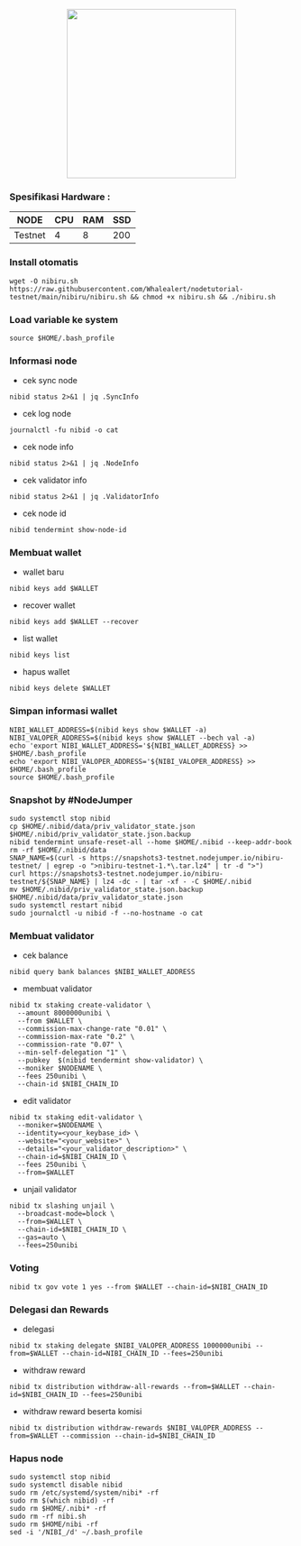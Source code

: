 <p align="center">
  <img width="300" height="auto" src="https://user-images.githubusercontent.com/108969749/201539536-bec9123c-66f5-4048-874b-d851b533e165.jpeg">
</p>

### Spesifikasi Hardware :
NODE  | CPU     | RAM      | SSD     |
| ------------- | ------------- | ------------- | -------- |
| Testnet | 4          | 8         | 200  |

### Install otomatis
```
wget -O nibiru.sh https://raw.githubusercontent.com/Whalealert/nodetutorial-testnet/main/nibiru/nibiru.sh && chmod +x nibiru.sh && ./nibiru.sh
```
### Load variable ke system
```
source $HOME/.bash_profile
```
### Informasi node

* cek sync node
```
nibid status 2>&1 | jq .SyncInfo
```
* cek log node
```
journalctl -fu nibid -o cat
```
* cek node info
```
nibid status 2>&1 | jq .NodeInfo
```
* cek validator info
```
nibid status 2>&1 | jq .ValidatorInfo
```
* cek node id
```
nibid tendermint show-node-id
```
### Membuat wallet
* wallet baru
```
nibid keys add $WALLET
```
* recover wallet
```
nibid keys add $WALLET --recover
```
* list wallet
```
nibid keys list
```
* hapus wallet
```
nibid keys delete $WALLET
```
### Simpan informasi wallet
```
NIBI_WALLET_ADDRESS=$(nibid keys show $WALLET -a)
NIBI_VALOPER_ADDRESS=$(nibid keys show $WALLET --bech val -a)
echo 'export NIBI_WALLET_ADDRESS='${NIBI_WALLET_ADDRESS} >> $HOME/.bash_profile
echo 'export NIBI_VALOPER_ADDRESS='${NIBI_VALOPER_ADDRESS} >> $HOME/.bash_profile
source $HOME/.bash_profile
```
### Snapshot by #NodeJumper
```
sudo systemctl stop nibid
cp $HOME/.nibid/data/priv_validator_state.json $HOME/.nibid/priv_validator_state.json.backup
nibid tendermint unsafe-reset-all --home $HOME/.nibid --keep-addr-book
rm -rf $HOME/.nibid/data 
SNAP_NAME=$(curl -s https://snapshots3-testnet.nodejumper.io/nibiru-testnet/ | egrep -o ">nibiru-testnet-1.*\.tar.lz4" | tr -d ">")
curl https://snapshots3-testnet.nodejumper.io/nibiru-testnet/${SNAP_NAME} | lz4 -dc - | tar -xf - -C $HOME/.nibid
mv $HOME/.nibid/priv_validator_state.json.backup $HOME/.nibid/data/priv_validator_state.json
sudo systemctl restart nibid
sudo journalctl -u nibid -f --no-hostname -o cat
```
### Membuat validator
* cek balance
```
nibid query bank balances $NIBI_WALLET_ADDRESS
```
* membuat validator
```
nibid tx staking create-validator \
  --amount 8000000unibi \
  --from $WALLET \
  --commission-max-change-rate "0.01" \
  --commission-max-rate "0.2" \
  --commission-rate "0.07" \
  --min-self-delegation "1" \
  --pubkey  $(nibid tendermint show-validator) \
  --moniker $NODENAME \
  --fees 250unibi \
  --chain-id $NIBI_CHAIN_ID
```
* edit validator
```
nibid tx staking edit-validator \
  --moniker=$NODENAME \
  --identity=<your_keybase_id> \
  --website="<your_website>" \
  --details="<your_validator_description>" \
  --chain-id=$NIBI_CHAIN_ID \
  --fees 250unibi \
  --from=$WALLET
```
* unjail validator
```
nibid tx slashing unjail \
  --broadcast-mode=block \
  --from=$WALLET \
  --chain-id=$NIBI_CHAIN_ID \
  --gas=auto \
  --fees=250unibi
```
### Voting
```
nibid tx gov vote 1 yes --from $WALLET --chain-id=$NIBI_CHAIN_ID
```
### Delegasi dan Rewards
* delegasi
```
nibid tx staking delegate $NIBI_VALOPER_ADDRESS 1000000unibi --from=$WALLET --chain-id=NIBI_CHAIN_ID --fees=250unibi
```
* withdraw reward
```
nibid tx distribution withdraw-all-rewards --from=$WALLET --chain-id=$NIBI_CHAIN_ID --fees=250unibi
```
* withdraw reward beserta komisi
```
nibid tx distribution withdraw-rewards $NIBI_VALOPER_ADDRESS --from=$WALLET --commission --chain-id=$NIBI_CHAIN_ID
```

### Hapus node
```
sudo systemctl stop nibid
sudo systemctl disable nibid
sudo rm /etc/systemd/system/nibi* -rf
sudo rm $(which nibid) -rf
sudo rm $HOME/.nibi* -rf
sudo rm -rf nibi.sh
sudo rm $HOME/nibi -rf
sed -i '/NIBI_/d' ~/.bash_profile
```
